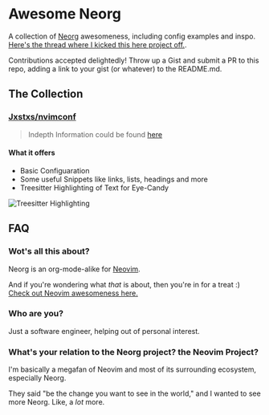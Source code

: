 # Awesome Neorg

A collection of [Neorg](https://github.com/nvim-neorg/neorg) awesomeness, including config examples and inspo. [Here's the thread where I kicked this here project off.](https://github.com/nvim-neorg/neorg/issues/215).

Contributions accepted delightedly! Throw up a Gist and submit a PR to this repo, adding a link to your gist (or whatever) to the README.md.

## The Collection

### [Jxstxs/nvimconf](https://github.com/Jxstxs/nvimconf)

> Indepth Information could be found [here](https://gist.github.com/Jxstxs/aab9c1547609cf2e9d90f25b5e52641d#file-readme-md)

#### What it offers

* Basic Configuaration
* Some useful Snippets like links, lists, headings and more
* Treesitter Highlighting of Text for Eye-Candy

![Treesitter Highlighting](https://gist.githubusercontent.com/Jxstxs/aab9c1547609cf2e9d90f25b5e52641d/raw/cbf3a5fcdf14146b8593948cab549621dff28d4f/treesitter.png)

## FAQ

### Wot's all this about? 

Neorg is an org-mode-alike for [Neovim](https://github.com/neovim/neovim).

And if you're wondering what _that_ is about, then you're in for a treat :) [Check out Neovim awesomeness here.](https://github.com/rockerBOO/awesome-neovim) 

### Who are you? 

Just a software engineer, helping out of personal interest.  

### What's your relation to the Neorg project? the Neovim Project? 

I'm basically a megafan of Neovim and most of its surrounding ecosystem, especially Neorg.

They said "be the change you want to see in the world," and I wanted to see more Neorg. Like, a *lot* more. 

